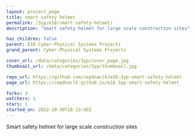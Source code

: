 ```yaml
---
layout: project_page
title: smart safety helmet
permalink: /3yp/e18/smart-safety-helmet/
description: "Smart safety helmet for large scale construction sites"

has_children: false
parent: E18 Cyber-Physical Systems Projects
grand_parent: Cyber-Physical Systems Projects

cover_url: /data/categories/3yp/cover_page.jpg
thumbnail_url: /data/categories/3yp/thumbnail.jpg

repo_url: https://github.com/cepdnaclk/e18-3yp-smart-safety-helmet
page_url: https://cepdnaclk.github.io/e18-3yp-smart-safety-helmet

forks: 3
watchers: 1
stars: 1
started_on: 2022-10-30T18:13:40Z
---
```

Smart safety helmet for large scale construction sites

